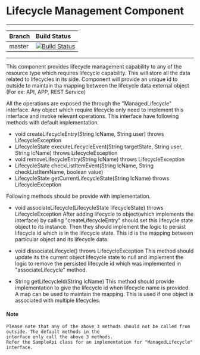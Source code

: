 # Lifecycle Management Component

---
|  Branch | Build Status |
| :------ |:------------ |
| master  | [![Build Status](https://wso2.org/jenkins/buildStatus/icon?job=carbon-lcm)](https://wso2.org/jenkins/job/carbon-lcm/) |
---

This component provides lifecycle management capability to any of the resource type which requires lifecycle capability.
This will store all the data related to lifecycles in its side. Component will provide an unique id to outside to
maintain tha mapping between the lifecycle data external object (For ex: API, APP, REST Service)

All the operations are exposed the through the "ManagedLifecycle" interface. Any object which require lifecycle only
need to implement this interface and invoke relevant operations.
This interface have following methods with default implementation.

* void createLifecycleEntry(String lcName, String user) throws LifecycleException
* LifecycleState executeLifecycleEvent(String targetState, String user, String lcName)
              throws LifecycleException
* void removeLifecycleEntry(String lcName) throws LifecycleException
* LifecycleState checkListItemEvent(String lcName, String checkListItemName, boolean value)
* LifecycleState getCurrentLifecycleState(String lcName) throws LifecycleException

Following methods should be provide with implementation.

* void associateLifecycle(LifecycleState lifecycleState) throws LifecycleException
    After adding lifecycle to object(which implements the interface) by calling "createLifecycleEntry" should set this
    lifecycle state object to its instance. Then they should implement the logic to persist lifecycle id which is in
    the lifecycle state. This id is the mapping between particular object and its lifecycle data.

* void dissociateLifecycle() throws LifecycleException
    This method should update its the current object lifecycle state to null and implement the logic to remove the
    persisted lifecycle id which was implemented in "associateLifecycle" method.

* String getLifecycleId(String lcName)
    This method should provide implementation to give the lifecycle id when lifecycle name is provided. A map can be
    used to maintain the mapping. This is used if one object is associated with multiple lifecycles.

#### Note
    Please note that any of the above 3 methods should not be called from outside. The default methods in the
    interface only call the above 3 methods.
    Refer the SampleApi class for an implementation for "ManagedLifecycle" interface.


